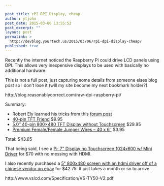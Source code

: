 ```yaml
---

post_title: rPI DPI Display, cheap.
author: ytjohn
post_date: 2015-03-06 13:55:52
post_excerpt: ""
layout: post
permalink: >
  http://devblog.yourtech.us/2015/03/06/rpi-dpi-display-cheap/
published: true
---
```

<p>Recently the internet noticed the Raspberry Pi could drive LCD panels using DPI. This allows very inexpensive displays to be used with basically no additional hardware.</p>
<p>This is not a full post, just capturing some details from someone elses blog post so I don't lose it (will my site become my next bookmark holder?).</p>
<p>http://blog.reasonablycorrect.com/raw-dpi-raspberry-pi/</p>
<p>Summary:</p>
<ul>
<li>Robert Ely learned his tricks from this <a href="http://www.raspberrypi.org/forums/viewtopic.php?f=100&amp;t=86658">forum post</a></li>
<li><a href="https://www.adafruit.com/products/1932">40-pin TFT Friend</a> $9.95</li>
<li><a href="https://www.adafruit.com/products/1680">5.0″ 40-pin 800×480 TFT Display without Touchscreen</a>  $29.95</li>
<li><a href="https://www.adafruit.com/products/266">Premium Female/Female Jumper Wires – 40 x 6″</a> $3.95</li>
</ul>
<p>Total: $43.85</p>
<p>That being said, I see a <a href="https://www.adafruit.com/products/2300">Pi: 7" Display no Touchscreen 1024x600 w/ Mini Driver</a> for $70 with no messing with HDMI.</p>
<p>I also recently purchased a <a href="http://www.ebay.com/itm/HDMI-lcd-Controller-board-VS-TY50-V2-5inch-HSD050IDW1-Lcd-Remote-control-/360938515563?ssPageName=ADME:X:AAQ:US:1123">5"  800x480 screen with an hdmi driver off of a chinese vendor on ebay</a> for $42.75. It just takes a month or so to arrive.</p>
<p>http://www.vslcd.com/Specification/VS-TY50-V2.pdf</p>

